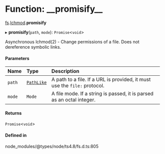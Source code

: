 # Function: \_\_promisify\_\_

[fs](../modules/fs.md).[lchmod](../modules/fs.lchmod-1.md).__promisify__

▸ **__promisify__**(`path`, `mode`): `Promise`<`void`\>

Asynchronous lchmod(2) - Change permissions of a file. Does not dereference symbolic links.

#### Parameters

| Name | Type | Description |
| :------ | :------ | :------ |
| `path` | [`PathLike`](../types/fs.PathLike.md) | A path to a file. If a URL is provided, it must use the `file:` protocol. |
| `mode` | `Mode` | A file mode. If a string is passed, it is parsed as an octal integer. |

#### Returns

`Promise`<`void`\>

#### Defined in

node_modules/@types/node/ts4.8/fs.d.ts:805
